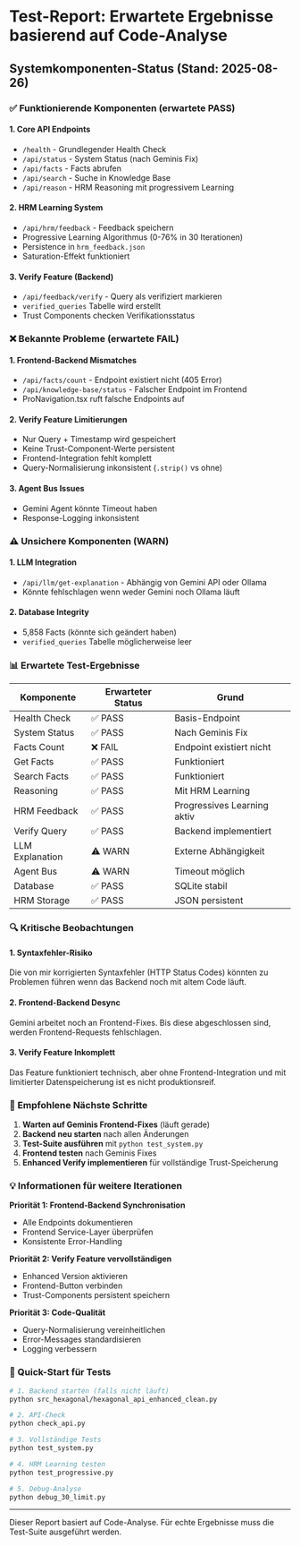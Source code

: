 # Test-Report: Erwartete Ergebnisse basierend auf Code-Analyse

## Systemkomponenten-Status (Stand: 2025-08-26)

### ✅ Funktionierende Komponenten (erwartete PASS)

#### 1. Core API Endpoints
- `/health` - Grundlegender Health Check
- `/api/status` - System Status (nach Geminis Fix)
- `/api/facts` - Facts abrufen
- `/api/search` - Suche in Knowledge Base
- `/api/reason` - HRM Reasoning mit progressivem Learning

#### 2. HRM Learning System
- `/api/hrm/feedback` - Feedback speichern
- Progressive Learning Algorithmus (0-76% in 30 Iterationen)
- Persistence in `hrm_feedback.json`
- Saturation-Effekt funktioniert

#### 3. Verify Feature (Backend)
- `/api/feedback/verify` - Query als verifiziert markieren
- `verified_queries` Tabelle wird erstellt
- Trust Components checken Verifikationsstatus

### ❌ Bekannte Probleme (erwartete FAIL)

#### 1. Frontend-Backend Mismatches
- `/api/facts/count` - Endpoint existiert nicht (405 Error)
- `/api/knowledge-base/status` - Falscher Endpoint im Frontend
- ProNavigation.tsx ruft falsche Endpoints auf

#### 2. Verify Feature Limitierungen
- Nur Query + Timestamp wird gespeichert
- Keine Trust-Component-Werte persistent
- Frontend-Integration fehlt komplett
- Query-Normalisierung inkonsistent (`.strip()` vs ohne)

#### 3. Agent Bus Issues
- Gemini Agent könnte Timeout haben
- Response-Logging inkonsistent

### ⚠️ Unsichere Komponenten (WARN)

#### 1. LLM Integration
- `/api/llm/get-explanation` - Abhängig von Gemini API oder Ollama
- Könnte fehlschlagen wenn weder Gemini noch Ollama läuft

#### 2. Database Integrity
- 5,858 Facts (könnte sich geändert haben)
- `verified_queries` Tabelle möglicherweise leer

### 📊 Erwartete Test-Ergebnisse

| Komponente | Erwarteter Status | Grund |
|------------|------------------|--------|
| Health Check | ✅ PASS | Basis-Endpoint |
| System Status | ✅ PASS | Nach Geminis Fix |
| Facts Count | ❌ FAIL | Endpoint existiert nicht |
| Get Facts | ✅ PASS | Funktioniert |
| Search Facts | ✅ PASS | Funktioniert |
| Reasoning | ✅ PASS | Mit HRM Learning |
| HRM Feedback | ✅ PASS | Progressives Learning aktiv |
| Verify Query | ✅ PASS | Backend implementiert |
| LLM Explanation | ⚠️ WARN | Externe Abhängigkeit |
| Agent Bus | ⚠️ WARN | Timeout möglich |
| Database | ✅ PASS | SQLite stabil |
| HRM Storage | ✅ PASS | JSON persistent |

### 🔍 Kritische Beobachtungen

#### 1. Syntaxfehler-Risiko
Die von mir korrigierten Syntaxfehler (HTTP Status Codes) könnten zu Problemen führen wenn das Backend noch mit altem Code läuft.

#### 2. Frontend-Backend Desync
Gemini arbeitet noch an Frontend-Fixes. Bis diese abgeschlossen sind, werden Frontend-Requests fehlschlagen.

#### 3. Verify Feature Inkomplett
Das Feature funktioniert technisch, aber ohne Frontend-Integration und mit limitierter Datenspeicherung ist es nicht produktionsreif.

### 📝 Empfohlene Nächste Schritte

1. **Warten auf Geminis Frontend-Fixes** (läuft gerade)
2. **Backend neu starten** nach allen Änderungen
3. **Test-Suite ausführen** mit `python test_system.py`
4. **Frontend testen** nach Geminis Fixes
5. **Enhanced Verify implementieren** für vollständige Trust-Speicherung

### 💡 Informationen für weitere Iterationen

**Priorität 1: Frontend-Backend Synchronisation**
- Alle Endpoints dokumentieren
- Frontend Service-Layer überprüfen
- Konsistente Error-Handling

**Priorität 2: Verify Feature vervollständigen**
- Enhanced Version aktivieren
- Frontend-Button verbinden
- Trust-Components persistent speichern

**Priorität 3: Code-Qualität**
- Query-Normalisierung vereinheitlichen
- Error-Messages standardisieren
- Logging verbessern

### 🚀 Quick-Start für Tests

```bash
# 1. Backend starten (falls nicht läuft)
python src_hexagonal/hexagonal_api_enhanced_clean.py

# 2. API-Check
python check_api.py

# 3. Vollständige Tests
python test_system.py

# 4. HRM Learning testen
python test_progressive.py

# 5. Debug-Analyse
python debug_30_limit.py
```

---

Dieser Report basiert auf Code-Analyse. Für echte Ergebnisse muss die Test-Suite ausgeführt werden.
